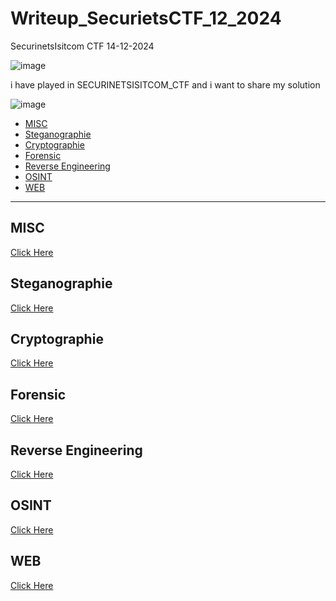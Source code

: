 # Writeup_SecurietsCTF_12_2024
SecurinetsIsitcom CTF 14-12-2024

![image](https://github.com/user-attachments/assets/d65696ec-bf97-418d-8c32-13e176c8fbf6)

i have played in SECURINETSISITCOM_CTF and i want to share my solution

![image](https://github.com/user-attachments/assets/d16549fa-4fb3-492e-b01e-735a763834e0)

- [MISC](#misc)
- [Steganographie](#steganographie)
- [Cryptographie](#cryptographie)
- [Forensic](#forensic)
- [Reverse Engineering](#reverse-engineering)
- [OSINT](#osint)
- [WEB](#web)

---
## MISC
[Click Here](MISC.md)
## Steganographie
[Click Here](Steganography/st.md)
## Cryptographie
[Click Here](Cryptographie.md)
## Forensic
[Click Here](Forensic.md)
## Reverse Engineering
[Click Here](Reverse_Engineering.md)
## OSINT
[Click Here](OSINT.md)
## WEB
[Click Here](WEB.md)

